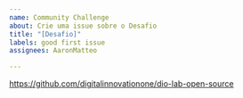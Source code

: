 ```yaml
---
name: Community Challenge
about: Crie uma issue sobre o Desafio
title: "[Desafio]"
labels: good first issue
assignees: AaronMatteo

---
```


https://github.com/digitalinnovationone/dio-lab-open-source

